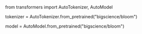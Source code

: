 from transformers import AutoTokenizer, AutoModel

tokenizer = AutoTokenizer.from_pretrained("bigscience/bloom")

model = AutoModel.from_pretrained("bigscience/bloom")